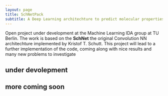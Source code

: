 ```yaml
---
layout: page
title: SchNetPack 
subtitle: A Deep Learning architechture to predict molecular properties and more  
---
```

Open project under development at the Machine Learning IDA group at TU Berlin. The work is based on the **SchNet** the original Convolution NN architechture implemented by Kristof T. Schutt. This project will lead to a further implementation of the code, coming along with nice results and many new problems to investigate 

## under devolepment
## more coming soon
